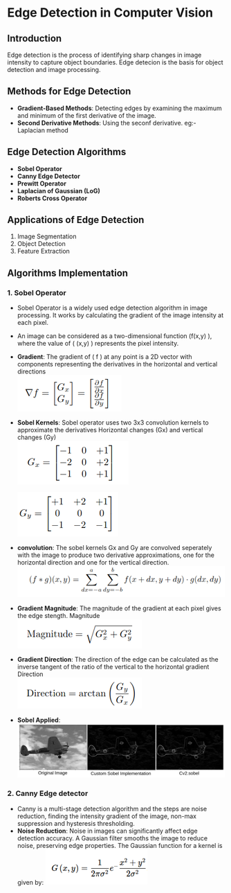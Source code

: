 # Edge Detection in Computer Vision

## Introduction 
Edge detection is the process of identifying sharp changes in image intensity to capture object boundaries. Edge detecion is the basis for object detection and image processing. 

## Methods for Edge Detection
- **Gradient-Based Methods**: Detecting edges by examining the maximum and minimum of the first derivative of the image. 
- **Second Derivative Methods**: Using the seconf derivative. eg:- Laplacian method

## Edge Detection Algorithms
- **Sobel Operator**
- **Canny Edge Detector**
- **Prewitt Operator**
- **Laplacian of Gaussian (LoG)**
- **Roberts Cross Operator**


## Applications of Edge Detection
1. Image Segmentation
2. Object Detection
3. Feature Extraction



## Algorithms Implementation
### 1. Sobel Operator
- Sobel Operator is a widely used edge detection algorithm in image processing. It works by calculating the gradient of the image intensity at each pixel.
- An image can be considered as a two-dimensional function \(f(x,y) \), where the value of \( (x,y) \) represents the pixel intensity.
- **Gradient**: The gradient of \( f \) at any point is a 2D vector with components representing the derivatives in the horizontal and vertical directions     
   ![Gradient Formula](./edge-detectors/attachments/equations/gradient.png)
   
- **Sobel Kernels**: Sobel operator uses two 3x3 convolution kernels to approximate the derivatives
   Horizontal changes (Gx) and vertical changes (Gy)     
    ![Gx](./edge-detectors/attachments/equations/Gx.png)
    
    ![Gy](./edge-detectors/attachments/equations/Gy.png)

- **convolution**: The sobel kernels Gx  and Gy are convolved seperately with the image to produce two derivative approximations, one for the horizontal direction and one for the vertical direction.
     ![Convolution](./edge-detectors/attachments/equations/convolution.png)

- **Gradient Magnitude**: The magnitude of the gradient at each pixel gives the edge stength. 
    Magnitude  
     ![Magnitude](./edge-detectors/attachments/equations/magnitude.png)

- **Gradient Direction**: The direction of the edge can be calculated as the inverse tangent of the ratio of the vertical to the horizontal gradient
     Direction    
      ![Direction](./edge-detectors/attachments/equations/direction.png)

- **Sobel Applied**:
      ![Sobel_results](./edge-detectors/attachments/results/sobel.png)
    
### 2. Canny Edge detector 
- Canny is a multi-stage detection algorithm and the steps are noise reduction, finding the intensity gradient of the image, non-max suppression and hysteresis thresholding.
- **Noise Reduction**: Noise in images can significantly affect edge detection accuracy. A Gaussian filter smooths the image to reduce noise, preserving edge properties.
  The Gaussian function for a kernel is given by:
  ![Gaussian](./edge-detectors/attachments/equations/can1.png)
  
